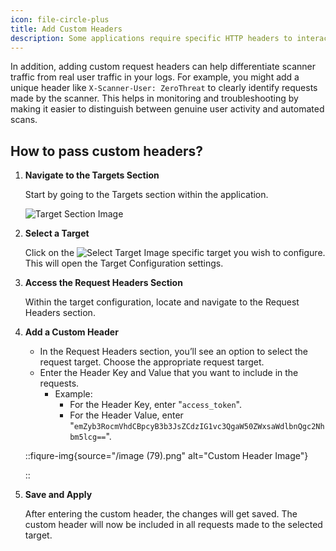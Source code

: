 ```yaml
---
icon: file-circle-plus
title: Add Custom Headers
description: Some applications require specific HTTP headers to interact with the back-end properly, such as authorization tokens, API keys, or content types. This setting ensures that those headers are sent with the requests, allowing the scanner to communicate with the application in the same way a legitimate user or service would.
---
```




In addition, adding custom request headers can help differentiate scanner traffic from real user traffic in your logs. For example, you might add a unique header like `X-Scanner-User: ZeroThreat` to clearly identify requests made by the scanner. This helps in monitoring and troubleshooting by making it easier to distinguish between genuine user activity and automated scans.

## How to pass custom headers?

1. **Navigate to the Targets Section**

   Start by going to the Targets section within the application.

   ![Target Section Image](/image%20(77).png)

2. **Select a Target**

   Click on the <img src="/image (78).png" alt="Select Target Image" style="display: inline;"> specific target you wish to configure. This will open the Target Configuration settings.

3. **Access the Request Headers Section**

   Within the target configuration, locate and navigate to the Request Headers section.

4. **Add a Custom Header**

   * In the Request Headers section, you’ll see an option to select the request target. Choose the appropriate request target.
   * Enter the Header Key and Value that you want to include in the requests.
     * Example:
       * For the Header Key, enter "`access_token`".
       * For the Header Value, enter "`emZyb3RocmVhdCBpcyB3b3JsZCdzIG1vc3QgaW50ZWxsaWdlbnQgc2Nhbm5lcg==`".

   ::fiqure-img{source="/image (79).png" alt="Custom Header Image"}
   <!--![Custom Header Image](/image%20(79).png) -->
   ::
   

5. **Save and Apply**

   After entering the custom header, the changes will get saved. The custom header will now be included in all requests made to the selected target.


